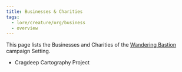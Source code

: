 ```yaml
---
title: Businesses & Charities
tags:
  - lore/creature/org/business
  - overview
---
```


This page lists the Businesses and Charities of the [Wandering Bastion](../../../index.md) campaign Setting.

- Cragdeep Cartography Project
